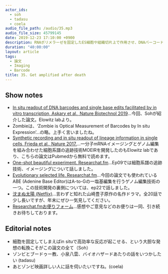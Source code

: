 ```yaml
---
actor_ids:
  - soh
  - tadasu
  - coela
audio_file_path: /audio/35.mp3
audio_file_size: 45799145
date: 2019-12-23 17:10:00 +0900
description: RNAポリメラーゼを固定したES細胞や組織切片上で作用させ、DNAバーコードを位置情報と共に読み出すZombieという技術を紹介しました。
duration: "40:00:00"
layout: article
tags:
  - 論文
  - Imaging
  - Barcode
title: 35. Get amplified after death
---
```


## Show notes
- [In situ readout of DNA barcodes and single base edits facilitated by in vitro transcription, Askary et al., Nature Biotechnol 2019](https://www.nature.com/articles/s41587-019-0299-4)...今回、Sohが紹介した論文。Elowitz labより。
- Zombieは、‘Zombie is Optical Measurement of Barcodes by In situ Expression’...の略。上手く言いましたね。
- [Synthetic recording and in situ readout of lineage information in single cells, Frieda et al., Nature 2017.](https://www.ncbi.nlm.nih.gov/pmc/articles/PMC6487260/)...一分子mRNAイメージングとゲノム編集を組み合わせた細胞系譜の追跡技術MOEIRを開発したのもElowitz labであり、こちらの論文はPubmedから無料で読めます。
- [One-shot beautiful experiment. Researchat.fm](https://researchat.fm/episode/9)...Ep09では細胞系譜の追跡技術、イメージングについて話しました。
- [Evolutionary selected life. Researchat.fm](https://researchat.fm/episode/22)...今回の論文でも使われているABE (Adenine Base Editor)はA-to-Gの一塩基編集を行うゲノム編集技術の一つ。この技術開発の裏側については、ep22で話しました。
- [沈まぬ太陽 (Netflix)](https://www.netflix.com/title/81040146)...言わずと知れた山崎豊子原作の名作ドラマ。全20話で少し長いですが、年末にぜひ一気見してください。
- [Researchat.fmお便りフォーム](https://researchat.fm/form.html)...感想やご意見などのお便りは一同、引き続きお待ちしております。

## Editorial notes
- 細胞を固定してしまえばin situで高効率な反応が起こせる、という大胆な発想の転換こそがこの論文の全て（Soh）
- ゾンビとブードゥー教、小泉八雲、バイオハザードあたりの話をいつかしたい (tadasu)
- あとゾンビ映画詳しい人に話を伺いたいですね。(coela)
